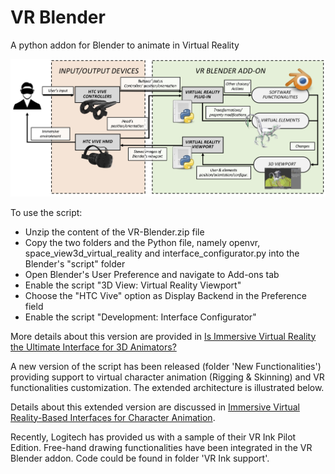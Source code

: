 # VR Blender
A python addon for Blender to animate in Virtual Reality

![alt text](https://github.com/grainsgroup/VR-Blender/blob/master/architecture.png)

      
To use the script:

- Unzip the content of the VR-Blender.zip file
- Copy the two folders and the Python file, namely openvr, space_view3d_virtual_reality and interface_configurator.py into the Blender's "script" folder
- Open Blender's User Preference and navigate to Add-ons tab
- Enable the script "3D View: Virtual Reality Viewport" 
- Choose the "HTC Vive" option as Display Backend in the Preference field
- Enable the script "Development: Interface Configurator"

More details about this version are provided in [Is Immersive Virtual Reality the Ultimate Interface for 3D Animators?](https://doi.org/10.1109/MC.2019.2908871)

A new version of the script has been released (folder 'New Functionalities') providing support to virtual character animation (Rigging & Skinning) and VR functionalities customization.
The extended architecture is illustrated below. 

Details about this extended version are discussed in [Immersive Virtual Reality-Based Interfaces for Character Animation](https://doi.org/10.1109/ACCESS.2019.2939427).

Recently, Logitech has provided us with a sample of their VR Ink Pilot Edition. 
Free-hand drawing functionalities have been integrated in the VR Blender addon. 
Code could be found in folder 'VR Ink support'. 